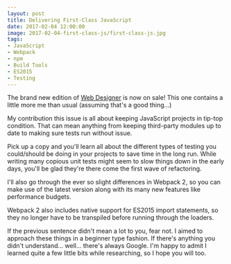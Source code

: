 ```yaml
---
layout: post
title: Delivering First-Class JavaScript
date: 2017-02-04 12:00:00
image: 2017-02-04-first-class-js/first-class-js.jpg
tags:
- JavaScript
- Webpack
- npm
- Build Tools
- ES2015
- Testing
---
```

The brand new edition of [Web Designer][Web Designer] is now on sale! This one contains a little more me than usual (assuming that's a good thing...)

My contribution this issue is all about keeping JavaScript projects in tip-top condition. That can mean anything from keeping third-party modules up to date to making sure tests run without issue.

Pick up a copy and you'll learn all about the different types of testing you could/should be doing in your projects to save time in the long run. While writing many copious unit tests might seem to slow things down in the early days, you'll be glad they're there come the first wave of refactoring.

I'll also go through the ever so slight differences in Webpack 2, so you can make use of the latest version along with its many new features like performance budgets.

Webpack 2 also includes native support for ES2015 import statements, so they no longer have to be transpiled before running through the loaders.

If the previous sentence didn't mean a lot to you, fear not. I aimed to approach these things in a beginner type fashion. If there's anything you didn't understand... well... there's always Google. I'm happy to admit I learned quite a few little bits while researching, so I hope you will too.

[Web Designer]:https://www.imagineshop.co.uk/web-designer-issue-258.html